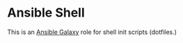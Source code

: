 # Ansible Shell

This is an [Ansible Galaxy](https://galaxy.ansible.com/) role for shell init scripts (dotfiles.)
